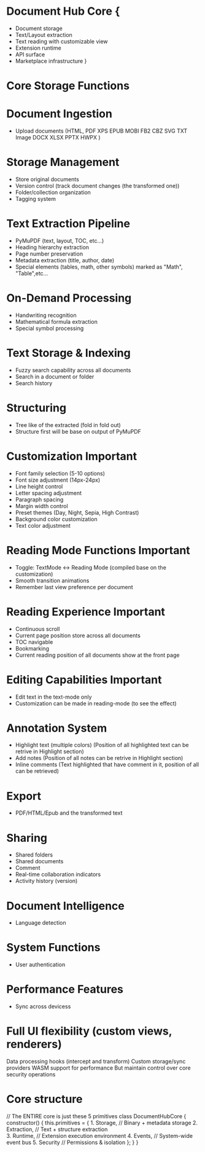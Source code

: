 # Document Hub Core {
  - Document storage
  - Text/Layout extraction
  - Text reading with customizable view
  - Extension runtime
  - API surface
  - Marketplace infrastructure
}
# Core Storage Functions

# Document Ingestion

- Upload documents (HTML, PDF XPS EPUB MOBI FB2 CBZ SVG TXT Image DOCX XLSX PPTX HWPX )

# Storage Management
- Store original documents
- Version control (track document changes (the transformed one))
- Folder/collection organization
- Tagging system
# Text Extraction Pipeline
- PyMuPDF (text, layout, TOC, etc...)
- Heading hierarchy extraction
- Page number preservation
- Metadata extraction (title, author, date)
- Special elements (tables, math, other symbols) marked as "Math", "Table",etc...
# On-Demand Processing
- Handwriting recognition
- Mathematical formula extraction
- Special symbol processing
# Text Storage & Indexing
- Fuzzy search capability across all documents
- Search in a document or folder
- Search history
# Structuring
- Tree like of the extracted (fold in fold out)
- Structure first will be base on output of PyMuPDF
# Customization **Important**
- Font family selection (5-10 options)
- Font size adjustment (14px-24px)
- Line height control
- Letter spacing adjustment
- Paragraph spacing
- Margin width control
- Preset themes (Day, Night, Sepia, High Contrast)
- Background color customization
- Text color adjustment
# Reading Mode Functions **Important**
- Toggle: TextMode ↔ Reading Mode (compiled base on the customization)
- Smooth transition animations
- Remember last view preference per document
# Reading Experience **Important**
- Continuous scroll
- Current page position store across all documents
- TOC navigable
- Bookmarking
- Current reading position of all documents show at the front page
# Editing Capabilities **Important**
- Edit text in the text-mode only
- Customization can be made in reading-mode (to see the effect)
# Annotation System
- Highlight text (multiple colors) (Position of all highlighted text can be retrive in Highlight section)
- Add notes (Position of all notes can be retrive in Highlight section)
- Inline comments (Text highlighted that have comment in it, position of all can be retrieved)
# Export
- PDF/HTML/Epub and the transformed text
# Sharing
- Shared folders
- Shared documents
- Comment
- Real-time collaboration indicators
- Activity history (version)
# Document Intelligence
- Language detection
# System Functions
- User authentication
# Performance Features
- Sync across devicess

# Full UI flexibility (custom views, renderers)
Data processing hooks (intercept and transform)
Custom storage/sync providers
WASM support for performance
But maintain control over core security operations

# Core structure
// The ENTIRE core is just these 5 primitives
class DocumentHubCore {
  constructor() {
    this.primitives = {
      1. Storage,      // Binary + metadata storage
      2. Extraction,   // Text + structure extraction  
      3. Runtime,      // Extension execution environment
      4. Events,       // System-wide event bus
      5. Security      // Permissions & isolation
    };
  }
}